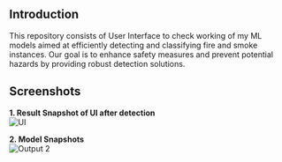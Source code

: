 ## Introduction

This repository consists of User Interface to check working of my ML models aimed at efficiently detecting and classifying fire and smoke instances. Our goal is to enhance safety measures and prevent potential hazards by providing robust detection solutions.

## Screenshots

**1. Result Snapshot of UI after detection**  
![UI](https://drive.google.com/uc?export=view&id=1lrHt7S8TFyyK4RXDbbHVyKDd4UICwFti)

**2. Model Snapshots**  
![Output 2](https://drive.google.com/uc?export=view&id=1kaAgFeQzYKrsFZtzKUF1uwkYJaDDkyEu)

